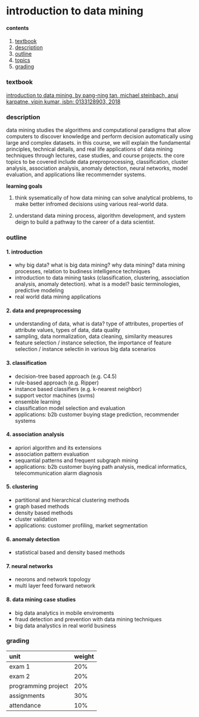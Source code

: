#  introduction to data mining

####  contents

1.  [textbook](##textbook)
2.  [description](##description)
3.  [outline](##outline)
4.  [topics](##topics)
5.  [grading](##grading)

###  textbook

[introduction to data mining, by pang-ning tan, michael steinbach, anuj karpatne, vipin kumar, isbn: 0133128903, 2018](https://www-users.cse.umn.edu/~kumar001/dmbook/index.php)

###  description

data mining studies the algorithms and computational paradigms that allow computers to discover knowledge and perform decision automatically using large and complex datasets.  in this course, we will explain the fundamental principles, technical details, and real life applications of data mining techniques through lectures, case studies, and course projects.  the core topics to be covered include data preproprocessing, classification, cluster analysis, association analysis, anomaly detection, neural networks, model evaluation, and applications like recommernder systems.  

**learning goals**

1.  think sysematically of how data mining can solve analytical problems, to make better infromed decisions using various real-world data.

2.  understand data mining process, algorithm development, and system deign to build a pathway to the career of a data scientist.

###  outline

####  1.  introduction
-  why big data?  what is big data mining?  why data mining?  data mining processes, relation to budiness intelligence techniques
-  introduction to data mining tasks (classification, clustering, association analysis, anomaly detection).  what is a model?  basic terminologies, predictive modeling
-  real world data mining applications

####  2.  data and preproprocessing
-  understanding of data, what is data?  type of attributes, properties of attribute values, types of data, data quality
-  sampling, data normalization, data cleaning, similarity measures
-  feature selection / instance selection, the importance of feature selection / instance selectin in various big data scenarios 

####  3.  classification
-  decision-tree based approach (e.g. C4.5)
-  rule-based approach (e.g. Ripper)
-  instance based classifiers (e.g. k-nearest neighbor)
-  support vector machines (svms)
-  ensemble learning
-  classification model selection and evaluation
-  applications: b2b customer buying stage prediction, recommender systems

####  4.  association analysis
-  apriori algorithm and its extensions
-  association pattern evaluation
-  sequantial patterns and frequent subgraph mining
-  applications:  b2b customer buying path analysis, medical informatics, telecommunication alarm diagnosis

####  5.  clustering
-  partitional and hierarchical clustering methods
-  graph based methods
-  density based methods
-  cluster validation
-  applications:  customer profiling, market segmentation

####  6.  anomaly detection
-  statistical based and density based methods

####  7.  neural networks
-  neorons and network topology
-  multi layer feed forward network

####  8.  data mining case studies
-  big data analytics in mobile enviroments
-  fraud detection and prevention with data mining techniques
-  big data analystics in real world business

###  grading

| unit                      | weight        |
|:--------------------------|:--------------|
| exam 1                    | 20%           |
| exam 2                    | 20%           |
| programming project       | 20%           |
| assignments               | 30%           |
| attendance                | 10%           |


